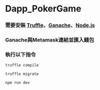 # Dapp_PokerGame
### 需要安裝 [Truffle](https://archive.trufflesuite.com/docs/truffle/how-to/install/)、[Ganache](https://archive.trufflesuite.com/ganache/)、[Node.js](https://nodejs.org/en/)
### Ganache與Metamask連結並匯入錢包
### 執行以下指令
```
truffle compile
```
```
truffle migrate
```
```
npm run dev
```